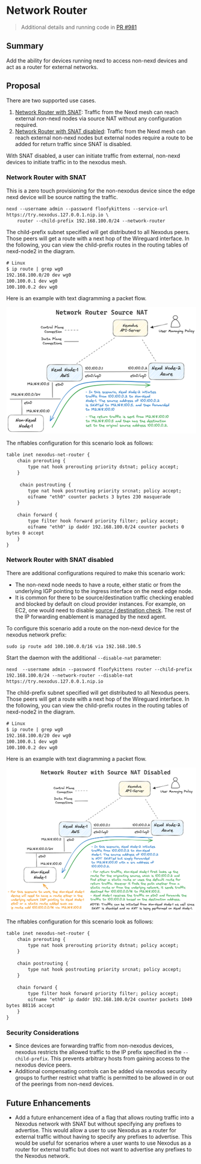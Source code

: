 # Network Router

> Additional details and running code in [PR #981](https://github.com/nexodus-io/nexodus/pull/981)

## Summary

Add the ability for devices running nexd to access non-nexd devices and act as a router for external networks.

## Proposal

There are two supported use cases.

1. [Network Router with SNAT](#network-router-with-snat): Traffic from the Nexd mesh can reach external non-nexd nodes via source NAT without any configuration required.
2. [Network Router with SNAT disabled](#network-router-with-snat-disabled): Traffic from the Nexd mesh can reach external non-nexd nodes but external nodes require a route to be added for return traffic since SNAT is disabled.

With SNAT disabled, a user can initiate traffic from external, non-nexd devices to initiate traffic in to the nexodus mesh.

### Network Router with SNAT

This is a zero touch provisioning for the non-nexodus device since the edge nexd device will be source natting the traffic.

```shell
nexd --username admin --password floofykittens --service-url https://try.nexodus.127.0.0.1.nip.io \
    router --child-prefix 192.168.100.0/24 --network-router  
```

The child-prefix subnet specified will get distributed to all Nexodus peers. Those peers will get a route with a next hop of the Wireguard interface. In the following, you can view the child-prefix routes in the routing tables of nexd-node2 in the diagram.

```shell
# Linux
$ ip route | grep wg0
192.168.100.0/20 dev wg0
100.100.0.1 dev wg0
100.100.0.2 dev wg0
```

Here is an example with text diagramming a packet flow.

![no-alt-text](diagrams/network-router-snat.png)

The nftables configuration for this scenario look as follows:

```text
table inet nexodus-net-router {
    chain prerouting {
        type nat hook prerouting priority dstnat; policy accept;
    }

     chain postrouting {
        type nat hook postrouting priority srcnat; policy accept;
        oifname "eth0" counter packets 3 bytes 230 masquerade
    }

    chain forward {
        type filter hook forward priority filter; policy accept;
        oifname "eth0" ip daddr 192.168.100.0/24 counter packets 0 bytes 0 accept
    }
}
```

### Network Router with SNAT disabled

There are additional configurations required to make this scenario work:

- The non-nexd node needs to have a route, either static or from the underlying IGP pointing to the ingress interface on the nexd edge node.
- It is common for there to be source/destination traffic checking enabled and blocked by default on cloud provider instances. For example, on EC2, one would need to disable [source / destination check](https://docs.aws.amazon.com/AWSEC2/latest/UserGuide/using-eni.html#modify-source-dest-check). The rest of the IP forwarding enablement is managed by the nexd agent.

To configure this scenario add a route on the non-nexd device for the nexodus network prefix:

```shell
sudo ip route add 100.100.0.0/16 via 192.168.100.5
```

Start the daemon with the additional `--disable-nat` parameter:

```shell
nexd  --username admin --password floofykittens router --child-prefix 192.168.100.0/24 --network-router --disable-nat  https://try.nexodus.127.0.0.1.nip.io
```

The child-prefix subnet specified will get distributed to all Nexodus peers. Those peers will get a route with a next hop of the Wireguard interface. In the following, you can view the child-prefix routes in the routing tables of nexd-node2 in the diagram.

```shell
# Linux
$ ip route | grep wg0
192.168.100.0/20 dev wg0
100.100.0.1 dev wg0
100.100.0.2 dev wg0
```

Here is an example with text diagramming a packet flow.

![no-alt-text](diagrams/network-router-snat-disabled.png)

The nftables configuration for this scenario look as follows:

```text
table inet nexodus-net-router {
    chain prerouting {
        type nat hook prerouting priority dstnat; policy accept;
    }

    chain postrouting {
        type nat hook postrouting priority srcnat; policy accept;
    }

    chain forward {
        type filter hook forward priority filter; policy accept;
        oifname "eth0" ip daddr 192.168.100.0/24 counter packets 1049 bytes 88116 accept
    }
}
```

### Security Considerations

- Since devices are forwarding traffic from non-nexodus devices, nexodus restricts the allowed traffic to the IP prefix specified in the `--child-prefix`. This prevents arbitrary hosts from gaining access to the nexodus device peers.
- Additional compensating controls can be added via nexodus security groups to further restrict what traffic is permitted to be allowed in or out of the peerings from non-nexd devices.

## Future Enhancements

- Add a future enhancement idea of a flag that allows routing traffic into a Nexodus network with SNAT but without specifying any prefixes to advertise. This would allow a user to use Nexodus as a router for external traffic without having to specify any prefixes to advertise. This would be useful for scenarios where a user wants to use Nexodus as a router for external traffic but does not want to advertise any prefixes to the Nexodus network.